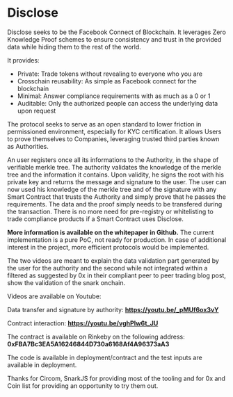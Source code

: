 # Disclose
Disclose seeks to be the Facebook Connect of Blockchain. It leverages Zero Knowledge Proof schemes to ensure consistency and trust in the provided data while hiding them to the rest of the world.

It provides:

* Private: Trade tokens without revealing to everyone who you are
* Crosschain reusability: As simple as Facebook connect for the blockchain
* Minimal: Answer compliance requirements with as much as a 0 or 1
* Auditable: Only the authorized people can access the underlying data upon request

The protocol seeks to serve as an open standard to lower friction in permissioned environment, especially for KYC certification. It allows Users to prove themselves to Companies, leveraging trusted third parties known as Authorities.

An user registers once all its informations to the Authority, in the shape of verifiable merkle tree. The authority validates the knowledge of the merkle tree and the information it contains. Upon validity, he signs the root with his private key and returns the message and signature to the user.
The user can now used his knowledge of the merkle tree and of the signature with any Smart Contract that trusts the Authority and simply prove that he passes the requirements. The data and the proof simply needs to be transfered during the transaction. There is no more need for pre-registry or whitelisting to trade compliance products if a Smart Contract uses Disclose.

__More information is available on the whitepaper in Github.__ The current implementation is a pure PoC, not ready for production. In case of additional interest in the project, more efficient protocols would be implemented.

The two videos are meant to explain the data validation part generated by the user for the authority and the second while not integrated within a filtered as suggested by 0x in their compliant peer to peer trading blog post, show the validation of the snark onchain.

Videos are available on Youtube:

Data transfer and signature by authority: __https://youtu.be/_pMUf6ox3vY__

Contract interaction: __https://youtu.be/vghPIw6t_JU__

The contract is available on Rinkeby on the following address: __0xFBA7Bc3EA5A16246844D730a6168Af4A96373aA3__

The code is available in deployment/contract and the test inputs are available in deployment.

Thanks for Circom, SnarkJS for providing most of the tooling and for 0x and Coin list for providing an opportunity to try them out.
